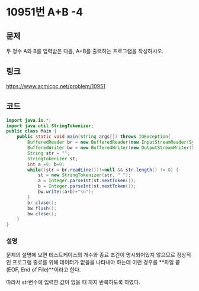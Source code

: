 # 10951번 A+B -4

## 문제

두 정수 A와 B를 입력받은 다음, A+B를 출력하는 프로그램을 작성하시오.

## 링크

https://www.acmicpc.net/problem/10951

## 코드

```java
import java.io.*;
import java.util.StringTokenizer;
public class Main {
	public static void main(String args[]) throws IOException{
		BufferedReader br = new BufferedReader(new InputStreamReader(System.in));
		BufferedWriter bw = new BufferedWriter(new OutputStreamWriter(System.out));
		String str = "";
		StringTokenizer st;
		int a =0, b=0;
		while((str = br.readLine())!=null && str.length() != 0) {
			st = new StringTokenizer(str, " ");
			a = Integer.parseInt(st.nextToken());
			b = Integer.parseInt(st.nextToken());
			bw.write((a+b)+"\n"); 
		}
		br.close();
		bw.flush();
		bw.close();
    }
}
```

### 설명

문제의 설명에 보면 테스트케이스의 개수와 종료 조건이 명시되어있지 않으므로 정상적인 프로그램 종료를 위해 데이터가 없을을 나타내야 하는데 이런 경우를 **파일 끝(EOF, End of File)**이라고 한다. 

따라서 str변수에 입력한 값이 없을 때 까지 반복하도록 하였다.

